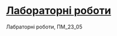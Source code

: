 # [Лабораторні роботи](https://pavlo-hutkovskyi.github.io/Web_programming_23_05/ "Site on GitHub Pages")
Лабраторні роботи, ПМ_23_05